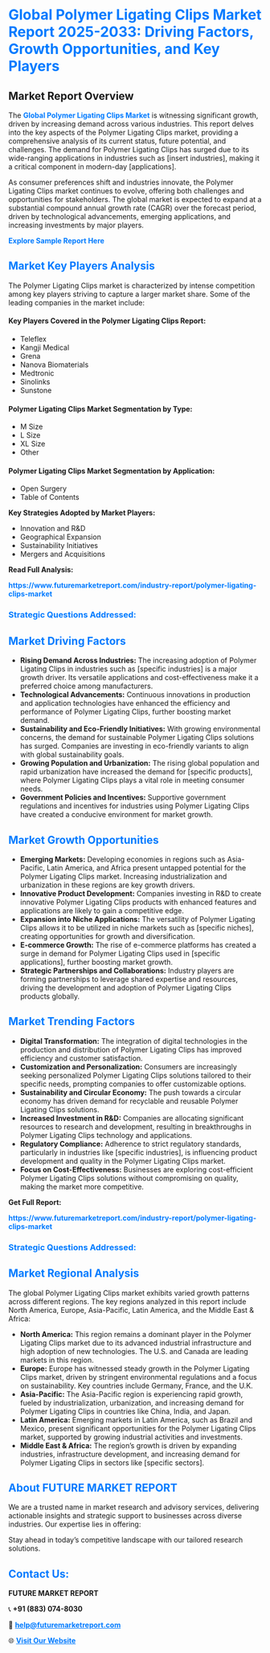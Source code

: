 <h1 style="color: #007BFF;">Global Polymer Ligating Clips Market Report 2025-2033: Driving Factors, Growth Opportunities, and Key Players</h1>

<section id="overview">
<h2>Market Report Overview</h2>
<p>The <a href="https://www.futuremarketreport.com/industry-report/polymer-ligating-clips-market" style="color: #007BFF; text-decoration: none;"><strong>Global Polymer Ligating Clips Market</strong></a> is witnessing significant growth, driven by increasing demand across various industries. This report delves into the key aspects of the Polymer Ligating Clips market, providing a comprehensive analysis of its current status, future potential, and challenges. The demand for Polymer Ligating Clips has surged due to its wide-ranging applications in industries such as [insert industries], making it a critical component in modern-day [applications].</p>
<p>As consumer preferences shift and industries innovate, the Polymer Ligating Clips market continues to evolve, offering both challenges and opportunities for stakeholders. The global market is expected to expand at a substantial compound annual growth rate (CAGR) over the forecast period, driven by technological advancements, emerging applications, and increasing investments by major players.</p>
</section>

<section id="overview">
<p><a href="https://www.futuremarketreport.com/request-sample/reportId=80272" style="color: #007BFF; text-decoration: none;"><strong>Explore Sample Report Here</strong></a></p>
</section>

<section id="key-players">
<h2 style="color: #007BFF;">Market Key Players Analysis</h2>
<p>The Polymer Ligating Clips market is characterized by intense competition among key players striving to capture a larger market share. Some of the leading companies in the market include:</p>
<h4>Key Players Covered in the Polymer Ligating Clips Report:</h4>
<ul><li>Teleflex</li><li>Kangji Medical</li><li>Grena</li><li>Nanova Biomaterials</li><li>Medtronic</li><li>Sinolinks</li><li>Sunstone</li></ul>
<h4>Polymer Ligating Clips Market Segmentation by Type:</h4>
<ul><li>M Size</li><li>L Size</li><li>XL Size</li><li>Other</li></ul>

<h4>Polymer Ligating Clips Market Segmentation by Application:</h4>
<ul><li>Open Surgery</li><li>Table of Contents</li></ul>
<p><strong>Key Strategies Adopted by Market Players:</strong></p>
<ul>
<li>Innovation and R&D</li>
<li>Geographical Expansion</li>
<li>Sustainability Initiatives</li>
<li>Mergers and Acquisitions</li>
</ul>
</section>

<section>
<p><strong>Read Full Analysis: </strong></p><a href="https://www.futuremarketreport.com/industry-report/polymer-ligating-clips-market" style="color: #007BFF; text-decoration: none;"><strong>https://www.futuremarketreport.com/industry-report/polymer-ligating-clips-market</strong></a>
<h3 style="color: #007BFF;">Strategic Questions Addressed:</h3>
</section>

<section id="driving-factors">
<h2 style="color: #007BFF;">Market Driving Factors</h2>
<ul>
<li><strong>Rising Demand Across Industries:</strong> The increasing adoption of Polymer Ligating Clips in industries such as [specific industries] is a major growth driver. Its versatile applications and cost-effectiveness make it a preferred choice among manufacturers.</li>
<li><strong>Technological Advancements:</strong> Continuous innovations in production and application technologies have enhanced the efficiency and performance of Polymer Ligating Clips, further boosting market demand.</li>
<li><strong>Sustainability and Eco-Friendly Initiatives:</strong> With growing environmental concerns, the demand for sustainable Polymer Ligating Clips solutions has surged. Companies are investing in eco-friendly variants to align with global sustainability goals.</li>
<li><strong>Growing Population and Urbanization:</strong> The rising global population and rapid urbanization have increased the demand for [specific products], where Polymer Ligating Clips plays a vital role in meeting consumer needs.</li>
<li><strong>Government Policies and Incentives:</strong> Supportive government regulations and incentives for industries using Polymer Ligating Clips have created a conducive environment for market growth.</li>
</ul>
</section>

<section id="growth-opportunities">
<h2 style="color: #007BFF;">Market Growth Opportunities</h2>
<ul>
<li><strong>Emerging Markets:</strong> Developing economies in regions such as Asia-Pacific, Latin America, and Africa present untapped potential for the Polymer Ligating Clips market. Increasing industrialization and urbanization in these regions are key growth drivers.</li>
<li><strong>Innovative Product Development:</strong> Companies investing in R&D to create innovative Polymer Ligating Clips products with enhanced features and applications are likely to gain a competitive edge.</li>
<li><strong>Expansion into Niche Applications:</strong> The versatility of Polymer Ligating Clips allows it to be utilized in niche markets such as [specific niches], creating opportunities for growth and diversification.</li>
<li><strong>E-commerce Growth:</strong> The rise of e-commerce platforms has created a surge in demand for Polymer Ligating Clips used in [specific applications], further boosting market growth.</li>
<li><strong>Strategic Partnerships and Collaborations:</strong> Industry players are forming partnerships to leverage shared expertise and resources, driving the development and adoption of Polymer Ligating Clips products globally.</li>
</ul>
</section>

<section id="trending-factors">
<h2 style="color: #007BFF;">Market Trending Factors</h2>
<ul>
<li><strong>Digital Transformation:</strong> The integration of digital technologies in the production and distribution of Polymer Ligating Clips has improved efficiency and customer satisfaction.</li>
<li><strong>Customization and Personalization:</strong> Consumers are increasingly seeking personalized Polymer Ligating Clips solutions tailored to their specific needs, prompting companies to offer customizable options.</li>
<li><strong>Sustainability and Circular Economy:</strong> The push towards a circular economy has driven demand for recyclable and reusable Polymer Ligating Clips solutions.</li>
<li><strong>Increased Investment in R&D:</strong> Companies are allocating significant resources to research and development, resulting in breakthroughs in Polymer Ligating Clips technology and applications.</li>
<li><strong>Regulatory Compliance:</strong> Adherence to strict regulatory standards, particularly in industries like [specific industries], is influencing product development and quality in the Polymer Ligating Clips market.</li>
<li><strong>Focus on Cost-Effectiveness:</strong> Businesses are exploring cost-efficient Polymer Ligating Clips solutions without compromising on quality, making the market more competitive.</li>
</ul>
</section>

<section>
<p><strong>Get Full Report: </strong></p><a href="https://www.futuremarketreport.com/industry-report/polymer-ligating-clips-market" style="color: #007BFF; text-decoration: none;"><strong>https://www.futuremarketreport.com/industry-report/polymer-ligating-clips-market</strong></a>
<h3 style="color: #007BFF;">Strategic Questions Addressed:</h3>
</section>


<section id="regional-analysis">
<h2 style="color: #007BFF;">Market Regional Analysis</h2>
<p>The global Polymer Ligating Clips market exhibits varied growth patterns across different regions. The key regions analyzed in this report include North America, Europe, Asia-Pacific, Latin America, and the Middle East & Africa:</p>
<ul>
<li><strong>North America:</strong> This region remains a dominant player in the Polymer Ligating Clips market due to its advanced industrial infrastructure and high adoption of new technologies. The U.S. and Canada are leading markets in this region.</li>
<li><strong>Europe:</strong> Europe has witnessed steady growth in the Polymer Ligating Clips market, driven by stringent environmental regulations and a focus on sustainability. Key countries include Germany, France, and the U.K.</li>
<li><strong>Asia-Pacific:</strong> The Asia-Pacific region is experiencing rapid growth, fueled by industrialization, urbanization, and increasing demand for Polymer Ligating Clips in countries like China, India, and Japan.</li>
<li><strong>Latin America:</strong> Emerging markets in Latin America, such as Brazil and Mexico, present significant opportunities for the Polymer Ligating Clips market, supported by growing industrial activities and investments.</li>
<li><strong>Middle East & Africa:</strong> The region’s growth is driven by expanding industries, infrastructure development, and increasing demand for Polymer Ligating Clips in sectors like [specific sectors].</li>
</ul>
</section>

<footer>
<h2 style="color: #007BFF;">About FUTURE MARKET REPORT</h2>
<p>We are a trusted name in market research and advisory services, delivering actionable insights and strategic support to businesses across diverse industries. Our expertise lies in offering:</p>

<p>Stay ahead in today’s competitive landscape with our tailored research solutions.</p>

<h2 style="color: #007BFF;">Contact Us:</h2>
<p><strong>FUTURE MARKET REPORT</strong></p>
<p>📞 <strong>+91 (883) 074-8030</strong></p>
<p>📧 <strong><a href="mailto:help@futuremarketreport.com" style="color: #007BFF;">help@futuremarketreport.com</a></strong></p>
<p>🌐 <strong><a href="https://www.futuremarketreport.com/" style="color: #007BFF;">Visit Our Website</a></strong></p>
</footer>